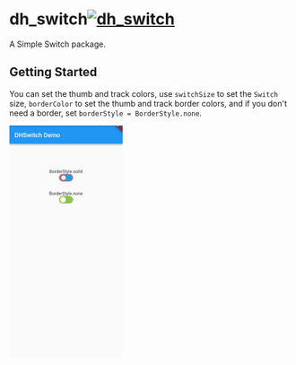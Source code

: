# dh_switch[![dh_switch](https://img.shields.io/badge/pub-1.0.0-brightgreen.svg)](https://pub.dev/packages/dh_switch)

A Simple Switch package. 

## Getting Started

You can set the thumb and track colors, use `switchSize` to set the `Switch` size, `borderColor` to set the thumb and track border colors, and if you don't need a border, set `borderStyle = BorderStyle.none`.

<img src="./images/switch.jpg" width=40%>